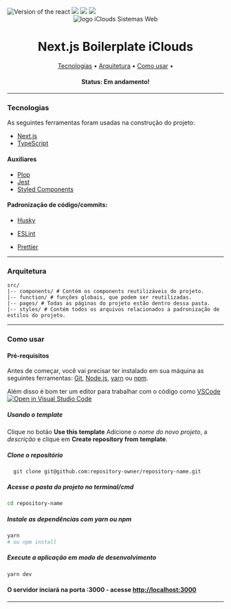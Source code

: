 <div>
  <img src="https://img.shields.io/static/v1?label=Next&message=11.0.1&color=#4cb5f1%3CCOLOR%3E&style=plastic%3CSTYLE%3E&logo=react%3CLOGO%3E" alt="Version of the react" />

  <img src="https://img.shields.io/static/v1?label=React&message=17.0.2&color=#4cb5f1%3CCOLOR%3E&style=plastic%3CSTYLE%3E&logo=react%3CLOGO%3E" />

  <img src="https://img.shields.io/static/v1?label=Styled Components&message=5.3.0&color=#4cb5f1%3CCOLOR%3E&style=plastic%3CSTYLE%3E&logo=react%3CLOGO%3E" />

  <img src="https://img.shields.io/static/v1?label=TypeScript&message=4.3.5&color=#4cb5f1%3CCOLOR%3E&style=plastic%3CSTYLE%3E&logo=react%3CLOGO%3E" />
</div>

<div align="center">
  <img align="center" src="public/img/iclouds-logo.jpg" alt="logo iClouds Sistemas Web" />
</div>

<h1 align="center">Next.js Boilerplate iClouds</h1>

<p align="center">
 <a href="#tecnologias">Tecnologias</a> •
 <a href="#arquitetura">Arquitetura</a> •
 <a href="#como-usar">Como usar</a> •
</p>

<h4 align="center">
	 Status: Em andamento!
</h4>

---

### Tecnologias

As seguintes ferramentas foram usadas na construção do projeto:

- [Next.js](https://nextjs.org/)
- [TypeScript](https://www.typescriptlang.org/)

#### Auxiliares
- [Plop](https://plopjs.com/)
- [Jest](https://jestjs.io/)
- [Styled Components](https://styled-components.com/)

#### Padronização de código/commits:
- [Husky](https://typicode.github.io/husky/#/)

- [ESLint](https://eslint.org/)
- [Prettier](https://prettier.io/)

---

### Arquitetura
```shell
src/
|-- components/ # Contém os components reutilizáveis do projeto.
|-- function/ # funções globais, que podem ser reutilizadas.
|-- pages/ # Todas as páginas do projeto estão dentro dessa pasta.
|-- styles/ # Contém todos os arquivos relacionados a padronização de estilos do projeto.
```

---

### Como usar
#### Pré-requisitos

Antes de começar, você vai precisar ter instalado em sua máquina as seguintes ferramentas:
[Git](https://git-scm.com), [Node.js](https://nodejs.org/en/), [yarn](https://yarnpkg.com/) ou [npm](https://www.npmjs.com/package/npm).

Além disso é bom ter um editor para trabalhar com o código como [VSCode](https://code.visualstudio.com/) [![Open in Visual Studio Code](https://open.vscode.dev/badges/open-in-vscode.svg)](https://open.vscode.dev/Naereen/badges)

##### Usando o template

Clique no botão <b>Use this template</b>
Adicione o <i>nome do novo projeto</i>, a <i>descrição</i> e clique em <b>Create repository from template</b>.

##### Clone o repositório

```
  git clone git@github.com:repository-owner/repository-name.git
```
##### Acesse a pasta do projeto no terminal/cmd
```bash
cd repository-name
```
##### Instale as dependências com yarn ou npm
```bash
yarn
# ou npm install
```
##### Execute a aplicação em modo de desenvolvimento
```bash
yarn dev
```
#### O servidor inciará na porta :3000 - acesse <http://localhost:3000>

---
